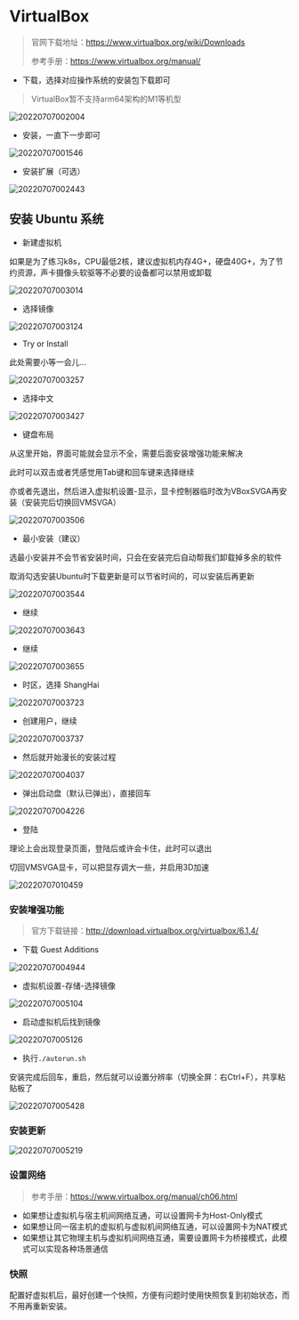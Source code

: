 # VirtualBox

> 官网下载地址：<https://www.virtualbox.org/wiki/Downloads>
>
> 参考手册：<https://www.virtualbox.org/manual/>

- 下载，选择对应操作系统的安装包下载即可

> VirtualBox暂不支持arm64架构的M1等机型

![20220707002004](https://image.zuoright.com/20220707002004.png)

- 安装，一直下一步即可

![20220707001546](https://image.zuoright.com/20220707001546.png)

- 安装扩展（可选）

![20220707002443](https://image.zuoright.com/20220707002443.png)

## 安装 Ubuntu 系统

- 新建虚拟机

如果是为了练习k8s，CPU最低2核，建议虚拟机内存4G+，硬盘40G+，为了节约资源，声卡摄像头软驱等不必要的设备都可以禁用或卸载

![20220707003014](https://image.zuoright.com/20220707003014.png)

- 选择镜像

![20220707003124](https://image.zuoright.com/20220707003124.png)

- Try or Install

此处需要小等一会儿...

![20220707003257](https://image.zuoright.com/20220707003257.png)

- 选择中文

![20220707003427](https://image.zuoright.com/20220707003427.png)

- 键盘布局

从这里开始，界面可能就会显示不全，需要后面安装增强功能来解决

此时可以双击或者凭感觉用Tab键和回车键来选择继续

亦或者先退出，然后进入虚拟机设置-显示，显卡控制器临时改为VBoxSVGA再安装（安装完后切换回VMSVGA）

![20220707003506](https://image.zuoright.com/20220707003506.png)

- 最小安装（建议）

选最小安装并不会节省安装时间，只会在安装完后自动帮我们卸载掉多余的软件

取消勾选安装Ubuntu时下载更新是可以节省时间的，可以安装后再更新

![20220707003544](https://image.zuoright.com/20220707003544.png)

- 继续

![20220707003643](https://image.zuoright.com/20220707003643.png)

- 继续

![20220707003655](https://image.zuoright.com/20220707003655.png)

- 时区，选择 ShangHai

![20220707003723](https://image.zuoright.com/20220707003723.png)

- 创建用户，继续

![20220707003737](https://image.zuoright.com/20220707003737.png)

- 然后就开始漫长的安装过程

![20220707004037](https://image.zuoright.com/20220707004037.png)

- 弹出启动盘（默认已弹出），直接回车

![20220707004226](https://image.zuoright.com/20220707004226.png)

- 登陆

理论上会出现登录页面，登陆后或许会卡住，此时可以退出

切回VMSVGA显卡，可以把显存调大一些，并启用3D加速

![20220707010459](https://image.zuoright.com/20220707010459.png)

### 安装增强功能

> 官方下载链接：<http://download.virtualbox.org/virtualbox/6.1.4/>

- 下载 Guest Additions

![20220707004944](https://image.zuoright.com/20220707004944.png)

- 虚拟机设置-存储-选择镜像

![20220707005104](https://image.zuoright.com/20220707005104.png)

- 启动虚拟机后找到镜像

![20220707005126](https://image.zuoright.com/20220707005126.png)

- 执行`./autorun.sh`

安装完成后回车，重启，然后就可以设置分辨率（切换全屏：右Ctrl+F），共享粘贴板了

![20220707005428](https://image.zuoright.com/20220707005428.png)

### 安装更新

![20220707005219](https://image.zuoright.com/20220707005219.png)

### 设置网络

> 参考手册：<https://www.virtualbox.org/manual/ch06.html>

- 如果想让虚拟机与宿主机间网络互通，可以设置网卡为Host-Only模式
- 如果想让同一宿主机的虚拟机与虚拟机间网络互通，可以设置网卡为NAT模式
- 如果想让其它物理主机与虚拟机间网络互通，需要设置网卡为桥接模式，此模式可以实现各种场景通信

### 快照

配置好虚拟机后，最好创建一个快照，方便有问题时使用快照恢复到初始状态，而不用再重新安装。

